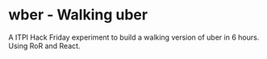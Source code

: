# wber - Walking uber

A ITPI Hack Friday experiment to build a walking version of uber in 6 hours. Using RoR and React.
